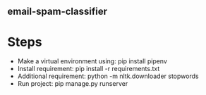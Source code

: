 ## email-spam-classifier
# Steps
- Make a virtual environment using: pip install pipenv
- Install requirement: pip install -r requirements.txt
- Additional requirement: python -m nltk.downloader stopwords
- Run project: pip manage.py runserver
